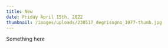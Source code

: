 ```yaml
---
title: New
date: Friday April 15th, 2022
thumbnail: /images/uploads/230517_degrisogno_1077-thumb.jpg
---
```

Something here
